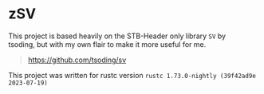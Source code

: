 # zSV


This project is based heavily on the STB-Header only library `SV` by <br>
tsoding, but with my own flair to make it more useful for me.<br>
> https://github.com/tsoding/sv<br>


This project was written for rustc version `rustc 1.73.0-nightly (39f42ad9e 2023-07-19)`
